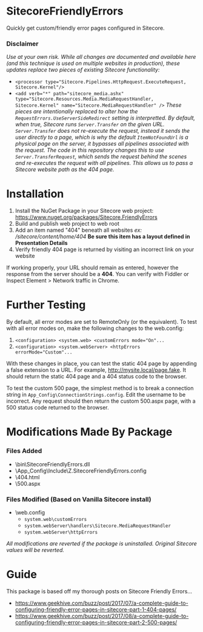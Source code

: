 # SitecoreFriendlyErrors

Quickly get custom/friendly error pages configured in Sitecore. 

### Disclaimer
_Use at your own risk. While all changes are documented and available here (and this technique is used on multiple websites in production), these updates replace two pieces of existing Sitecore functionality:_
* `<processor type="Sitecore.Pipelines.HttpRequest.ExecuteRequest, Sitecore.Kernel"/>`
* `<add verb="*" path="sitecore_media.ashx" type="Sitecore.Resources.Media.MediaRequestHandler, Sitecore.Kernel" name="Sitecore.MediaRequestHandler" />`
_These pieces are intentionally replaced to alter how the `RequestErrors.UseServerSideRedirect` setting is interpretted. By default, when true, Sitecore runs `Server.Transfer` on the given URL. `Server.Transfer` does not re-execute the request, instead it sends the user directly to a page, which is why the default `ItemNotFoundUrl` is a physical page on the server, it bypasses all pipelines associated with the request. The code in this repository changes this to use `Server.TransferRequest`, which sends the request behind the scenes and re-executes the request with all pipelines. This allows us to pass a Sitecore website path as the 404 page._

# Installation

1. Install the NuGet Package in your Sitecore web project: https://www.nuget.org/packages/Sitecore.FriendlyErrors
2. Build and publish web project to web root
3. Add an item named "404" beneath all websites _ex: /sitecore/content/home/404_ __Be sure this item has a layout defined in Presentation Details__
4. Verify friendly 404 page is returned by visiting an incorrect link on your website

If working properly, your URL should remain as entered, however the response from the server should be a __404__. You can verify with Fiddler or Inspect Element > Network traffic in Chrome.

# Further Testing

By default, all error modes are set to RemoteOnly (or the equivalent). To test with all error modes on, make the following changes to the web.config:

1. `<configuration> <system.web> <customErrors mode="On"...`
2. `<configuration> <system.webServer> <httpErrors errorMode="Custom"...`

With these changes in place, you can test the static 404 page by appending a false extension to a URL. For example, http://mysite.local/page.fake. It should return the static 404 page and a 404 status code to the browser.

To test the custom 500 page, the simplest method is to break a connection string in `App_Config\ConnectionStrings.config`. Edit the username to be incorrect. Any request should then return the custom 500.aspx page, with a 500 status code returned to the browser.

# Modifications Made By Package

### Files Added
* \bin\SitecoreFriendlyErrors.dll
* \App_Config\Include\Z.SitecoreFriendlyErrors.config
* \404.html
* \500.aspx

### Files Modified (Based on Vanilla Sitecore install)
* \web.config
   * `system.web\customErrors`
   * `system.webServer\handlers\Sitecore.MediaRequestHandler`
   * `system.webServer\httpErrors`
   
_All modifications are reverted if the package is uninstalled. Original Sitecore values will be reverted._

# Guide

This package is based off my thorough posts on Sitecore Friendly Errors...

* https://www.geekhive.com/buzz/post/2017/07/a-complete-guide-to-configuring-friendly-error-pages-in-sitecore-part-1-404-pages/
* https://www.geekhive.com/buzz/post/2017/08/a-complete-guide-to-configuring-friendly-error-pages-in-sitecore-part-2-500-pages/